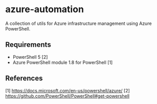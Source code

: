 azure-automation
================

A collection of utils for Azure infrastructure management using Azure PowerShell.


Requirements
------------

* PowerShell 5 [2]
* Azure PowerShell module 1.8 for PowerShell [1]


References
----------

[1] https://docs.microsoft.com/en-us/powershell/azure/
[2] https://github.com/PowerShell/PowerShell#get-powershell
